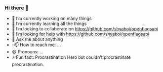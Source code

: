 ### Hi there 👋

- 🔭 I’m currently working on many things
- 🌱 I’m currently learning all the things
- 👯 I’m looking to collaborate on https://github.com/shyaboi/openflagsapi
- 🤔 I’m looking for help with https://github.com/shyaboi/openflagsapi
- 💬 Ask me about anything
- -📫 How to reach me: ...
- 😄 Pronouns: ...
- ⚡ Fun fact: Procrastination Hero but couldn't procrastinate procrastination.

